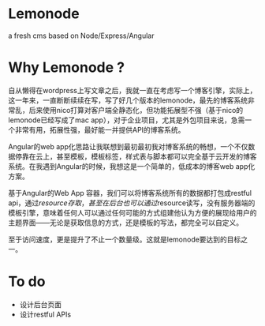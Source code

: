 Lemonode
========

a fresh cms based on Node/Express/Angular

Why Lemonode ? 
========

自从懒得在wordpress上写文章之后，我就一直在考虑写一个博客引擎，实际上，这一年来，一直断断续续在写，写了好几个版本的lemonode，最先的博客系统非常乱，后来使用nico打算对客户端全静态化，但功能拓展型不强（基于nico的lemonode已经写成了mac app），对于企业项目，尤其是外包项目来说，急需一个非常有用，拓展性强，最好能一并提供API的博客系统。

Angular的web app化思路让我联想到最初最初我对博客系统的畅想，一个不仅数据停靠在云上，甚至模板，模板标签，样式表与脚本都可以完全基于云开发的博客系统。在我遇到Angular的时候，我想这是一个简单的，低成本的博客web app化方案。

基于Angular的Web App 容器，我们可以将博客系统所有的数据都打包成restful api，通过$resource存取，甚至在后台也可以通过$resource读写，没有服务器端的模板引擎，意味着任何人可以通过任何可能的方式组建他认为方便的展现给用户的主题界面——无论是获取信息的方式，还是模板的写法，都完全可以自定义。

至于访问速度，更是提升了不止一个数量级。这就是lemonode要达到的目标之一。

To do
========

- 设计后台页面
- 设计restful APIs